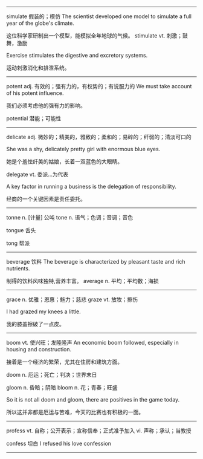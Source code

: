 ******************
simulate 假装的；模仿
The scientist developed one model to simulate a full year of the globe's climate. 

这位科学家研制出一个模型，能模拟全年地球的气候。
stimulate vt. 刺激；鼓舞，激励

Exercise stimulates the digestive and excretory systems. 

运动刺激消化和排泄系统。

**************
potent
adj. 有效的；强有力的，有权势的；有说服力的
We must take account of his potent influence.  

我们必须考虑他的强有力的影响。

potential 潜能；可能性

**************

delicate adj. 微妙的；精美的，雅致的；柔和的；易碎的；纤弱的；清淡可口的
 

She was a shy, delicately pretty girl with enormous blue eyes. 

她是个羞怯纤美的姑娘，长着一双蓝色的大眼睛。

delegate vt. 委派…为代表

 

A key factor in running a business is the delegation of responsibility. 

经商的一个关键因素是责任委托。
***************
tonne n. [计量] 公吨
tone n. 语气；色调；音调；音色

tongue 舌头

tong 帮派

*************
beverage  饮料
The beverage is characterized by pleasant taste and rich nutrients.

制得的饮料风味独特,营养丰富。
average n. 平均；平均数；海损

*********
grace n. 优雅；恩惠；魅力；慈悲
graze vt. 放牧；擦伤

 

I had grazed my knees a little. 

我的膝盖擦破了一点皮。

******************

boom vt. 使兴旺；发隆隆声
An economic boom followed, especially in housing and construction. 

接着是一个经济的繁荣，尤其在住房和建筑方面。

doom n. 厄运；死亡；判决；世界末日

gloom n. 昏暗；阴暗
bloom n. 花；青春；旺盛

So it is not all doom and gloom, there are positives in the game today.  

所以这并非都是厄运与苦难，今天的比赛也有积极的一面。 

**************
profess vt. 自称；公开表示；宣称信奉；正式准予加入 vi. 声称；承认；当教授

confess 坦白
 I refused his love confession

**************



